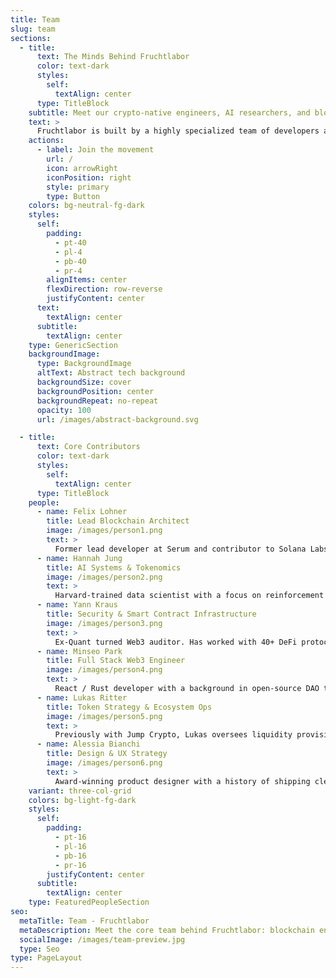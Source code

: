 ```yaml
---
title: Team
slug: team
sections:
  - title:
      text: The Minds Behind Fruchtlabor
      color: text-dark
      styles:
        self:
          textAlign: center
      type: TitleBlock
    subtitle: Meet our crypto-native engineers, AI researchers, and blockchain pioneers
    text: >
      Fruchtlabor is built by a highly specialized team of developers and strategists committed to redefining the token economy through AI automation, on-chain governance, and Solana-native tooling. From smart contract security to decentralized liquidity models, our team brings decades of collective experience from leading Web3 and fintech projects.
    actions:
      - label: Join the movement
        url: /
        icon: arrowRight
        iconPosition: right
        style: primary
        type: Button
    colors: bg-neutral-fg-dark
    styles:
      self:
        padding:
          - pt-40
          - pl-4
          - pb-40
          - pr-4
        alignItems: center
        flexDirection: row-reverse
        justifyContent: center
      text:
        textAlign: center
      subtitle:
        textAlign: center
    type: GenericSection
    backgroundImage:
      type: BackgroundImage
      altText: Abstract tech background
      backgroundSize: cover
      backgroundPosition: center
      backgroundRepeat: no-repeat
      opacity: 100
      url: /images/abstract-background.svg

  - title:
      text: Core Contributors
      color: text-dark
      styles:
        self:
          textAlign: center
      type: TitleBlock
    people:
      - name: Felix Lohner
        title: Lead Blockchain Architect
        image: /images/person1.png
        text: >
          Former lead developer at Serum and contributor to Solana Labs. Specialized in on-chain liquidity automation, smart contract audits, and decentralized governance frameworks.
      - name: Hannah Jung
        title: AI Systems & Tokenomics
        image: /images/person2.png
        text: >
          Harvard-trained data scientist with a focus on reinforcement learning in DeFi. Architect of Fruchtlabor's AI-powered reward and burn engine.
      - name: Yann Kraus
        title: Security & Smart Contract Infrastructure
        image: /images/person3.png
        text: >
          Ex-Quant turned Web3 auditor. Has worked with 40+ DeFi protocols on Solana and Avalanche. Champion of secure, gas-efficient program design.
      - name: Minseo Park
        title: Full Stack Web3 Engineer
        image: /images/person4.png
        text: >
          React / Rust developer with a background in open-source DAO tooling. Manages Fruchtlabor's real-time dApp frontend and smart wallet integrations.
      - name: Lukas Ritter
        title: Token Strategy & Ecosystem Ops
        image: /images/person5.png
        text: >
          Previously with Jump Crypto, Lukas oversees liquidity provisioning, cross-platform analytics, and growth partnerships.
      - name: Alessia Bianchi
        title: Design & UX Strategy
        image: /images/person6.png
        text: >
          Award-winning product designer with a history of shipping clean and scalable UI for DeFi dashboards, crypto wallets, and governance interfaces.
    variant: three-col-grid
    colors: bg-light-fg-dark
    styles:
      self:
        padding:
          - pt-16
          - pl-16
          - pb-16
          - pr-16
        justifyContent: center
      subtitle:
        textAlign: center
    type: FeaturedPeopleSection
seo:
  metaTitle: Team - Fruchtlabor
  metaDescription: Meet the core team behind Fruchtlabor: blockchain engineers, AI researchers, and growth strategists.
  socialImage: /images/team-preview.jpg
  type: Seo
type: PageLayout
---
```


